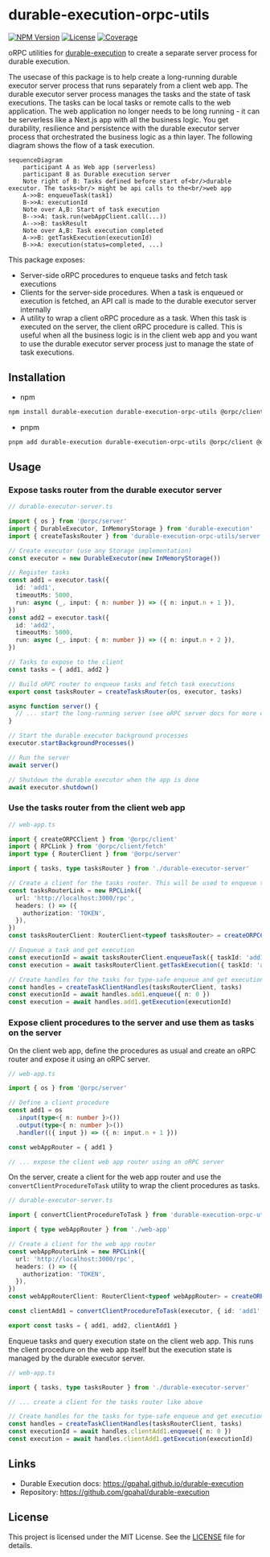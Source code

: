 # durable-execution-orpc-utils

[![NPM Version](https://img.shields.io/npm/v/durable-execution-orpc-utils)](https://www.npmjs.com/package/durable-execution-orpc-utils)
[![License](https://img.shields.io/npm/l/durable-execution-orpc-utils)](https://github.com/gpahal/durable-execution/blob/main/LICENSE)
[![Coverage](https://img.shields.io/codecov/c/github/gpahal/durable-execution/main?flag=durable-execution-orpc-utils)](https://codecov.io/gh/gpahal/durable-execution?flag=durable-execution-orpc-utils)

oRPC utilities for [durable-execution](https://gpahal.github.io/durable-execution) to create a
separate server process for durable execution.

The usecase of this package is to help create a long-running durable executor server process that
runs separately from a client web app. The durable executor server process manages the tasks and
the state of task executions. The tasks can be local tasks or remote calls to the web application.
The web application no longer needs to be long running - it can be serverless like a Next.js app
with all the business logic. You get durability, resilience and persistence with the durable
executor server process that orchestrated the business logic as a thin layer. The following
diagram shows the flow of a task execution.

```mermaid
sequenceDiagram
    participant A as Web app (serverless)
    participant B as Durable execution server
    Note right of B: Tasks defined before start of<br/>durable executor. The tasks<br/> might be api calls to the<br/>web app
    A->>B: enqueueTask(task1)
    B->>A: executionId
    Note over A,B: Start of task execution
    B-->>A: task.run(webAppClient.call(...))
    A-->>B: taskResult
    Note over A,B: Task execution completed
    A->>B: getTaskExecution(executionId)
    B->>A: execution(status=completed, ...)
```

This package exposes:

- Server-side oRPC procedures to enqueue tasks and fetch task executions
- Clients for the server-side procedures. When a task is enqueued or execution is fetched, an API
  call is made to the durable executor server internally
- A utility to wrap a client oRPC procedure as a task. When this task is executed on the server,
  the client oRPC procedure is called. This is useful when all the business logic is in the client
  web app and you want to use the durable executor server process just to manage the state of task
  executions.

## Installation

- npm

```bash
npm install durable-execution durable-execution-orpc-utils @orpc/client @orpc/contract @orpc/server
```

- pnpm

```bash
pnpm add durable-execution durable-execution-orpc-utils @orpc/client @orpc/contract @orpc/server
```

## Usage

### Expose tasks router from the durable executor server

```ts
// durable-executor-server.ts

import { os } from '@orpc/server'
import { DurableExecutor, InMemoryStorage } from 'durable-execution'
import { createTasksRouter } from 'durable-execution-orpc-utils/server'

// Create executor (use any Storage implementation)
const executor = new DurableExecutor(new InMemoryStorage())

// Register tasks
const add1 = executor.task({
  id: 'add1',
  timeoutMs: 5000,
  run: async (_, input: { n: number }) => ({ n: input.n + 1 }),
})
const add2 = executor.task({
  id: 'add2',
  timeoutMs: 5000,
  run: async (_, input: { n: number }) => ({ n: input.n + 2 }),
})

// Tasks to expose to the client
const tasks = { add1, add2 }

// Build oRPC router to enqueue tasks and fetch task executions
export const tasksRouter = createTasksRouter(os, executor, tasks)

async function server() {
  // ... start the long-running server (see oRPC server docs for more details)
}

// Start the durable executor background processes
executor.startBackgroundProcesses()

// Run the server
await server()

// Shutdown the durable executor when the app is done
await executor.shutdown()
```

### Use the tasks router from the client web app

```ts
// web-app.ts

import { createORPCClient } from '@orpc/client'
import { RPCLink } from '@orpc/client/fetch'
import type { RouterClient } from '@orpc/server'

import { tasks, type tasksRouter } from './durable-executor-server'

// Create a client for the tasks router. This will be used to enqueue tasks.
const tasksRouterLink = new RPCLink({
  url: 'http://localhost:3000/rpc',
  headers: () => ({
    authorization: 'TOKEN',
  }),
})
const tasksRouterClient: RouterClient<typeof tasksRouter> = createORPCClient(tasksRouterLink)

// Enqueue a task and get execution
const executionId = await tasksRouterClient.enqueueTask({ taskId: 'add1', input: { n: 0 } })
const execution = await tasksRouterClient.getTaskExecution({ taskId: 'add1', executionId })

// Create handles for the tasks for type-safe enqueue and get execution
const handles = createTaskClientHandles(tasksRouterClient, tasks)
const executionId = await handles.add1.enqueue({ n: 0 })
const execution = await handles.add1.getExecution(executionId)
```

### Expose client procedures to the server and use them as tasks on the server

On the client web app, define the procedures as usual and create an oRPC router and expose it using
an oRPC server.

```ts
// web-app.ts

import { os } from '@orpc/server'

// Define a client procedure
const add1 = os
  .input(type<{ n: number }>())
  .output(type<{ n: number }>())
  .handler(({ input }) => ({ n: input.n + 1 }))

const webAppRouter = { add1 }

// ... expose the client web app router using an oRPC server
```

On the server, create a client for the web app router and use the
`convertClientProcedureToTask` utility to wrap the client procedures as tasks.

```ts
// durable-executor-server.ts

import { convertClientProcedureToTask } from 'durable-execution-orpc-utils/server'

import { type webAppRouter } from './web-app'

// Create a client for the web app router
const webAppRouterLink = new RPCLink({
  url: 'http://localhost:3000/rpc',
  headers: () => ({
    authorization: 'TOKEN',
  }),
})
const webAppRouterClient: RouterClient<typeof webAppRouter> = createORPCClient(webAppRouterLink)

const clientAdd1 = convertClientProcedureToTask(executor, { id: 'add1', timeoutMs: 5000 }, webAppRouterClient.add1)

export const tasks = { add1, add2, clientAdd1 }
```

Enqueue tasks and query execution state on the client web app. This runs the client procedure on the
web app itself but the execution state is managed by the durable executor server.

```ts
// web-app.ts

import { tasks, type tasksRouter } from './durable-executor-server'

// ... create a client for the tasks router like above

// Create handles for the tasks for type-safe enqueue and get execution
const handles = createTaskClientHandles(tasksRouterClient, tasks)
const executionId = await handles.clientAdd1.enqueue({ n: 0 })
const execution = await handles.clientAdd1.getExecution(executionId)
```

## Links

- Durable Execution docs: <https://gpahal.github.io/durable-execution>
- Repository: <https://github.com/gpahal/durable-execution>

## License

This project is licensed under the MIT License. See the
[LICENSE](https://github.com/gpahal/durable-execution/blob/main/LICENSE) file for details.
